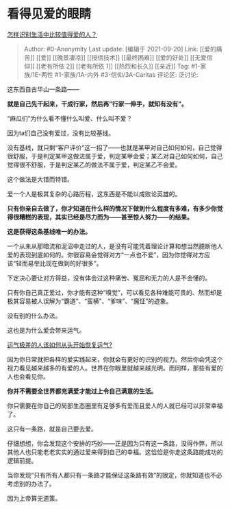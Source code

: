 # 看得见爱的眼睛
[怎样识别生活中比较值得爱的人？](https://www.zhihu.com/question/487890548/answer/2130341755)

> Author: #0-Anonymity
> Last update: [编辑于 2021-09-20]
> Link: [[爱的痛苦]] [[爱]] [[晚景凄凉]] [[授信技术]] [[最终困难]] [[爱的好处]] [[无爱信仰]] [[老有所依 2]] [[老有所依 1]] [[热烈和长久]] [[亲近]]
> Tag: #1-家族/1E-两性 #1-家族/1A-内外 #3-信仰/3A-Caritas
> 评论区:
> 泛讨论:

这东西自古华山一条路——

**就是自己先干起来，干成行家，然后再”行家一伸手，就知有没有”。**

“麻瓜们”为什么看不懂什么叫爱、什么叫不爱？

因为ta们自己没有爱过，没有比较基线。

没有基线，就只剩“客户评价”这一招了——也就是某甲对自己如何如何，自己觉得很舒服，于是判定某甲这做法属于爱，判定某甲会爱；某乙对自己如何如何，自己觉得很不舒服，于是判定某乙的做法不属于爱，判定某乙不会爱。

这个做法是大错而特错。

爱一个人是极其复杂的心路历程，这东西是不能以成败论英雄的。

**只有你亲自去做了，你才知道在什么样的情况下做到什么程度有多难，有多少你觉得很糟糕的表现，其实已经是尽力而为——甚至惊人努力——的结果。**

**这是获得这条基线唯一的办法。**

一个从未从那暗流和泥沼中走过的人，是没有可能凭着理论计算和想当然臆断他人爱的表现到底如何的。你很容易会觉得对方“一点也不爱”，因为你觉得对方应该“轻而易举比现在做到的好很多”。

下定决心要让对方得益，没有体会过这种痛苦、冤屈和无力的人是不会懂的。

只有你自己真正爱过，你才能有这种“嗅觉”，可以看见各种难能可贵的、然而却是极其容易被人误解为“霸道”、“蛮横”、“爹味”、“魔怔”的迹象。

没有别的什么办法。

这也是为什么爱会带来运气。

[运气极差的人该如何从头开始恢复运气?](https://www.zhihu.com/question/421719141/answer/1481010073)

因为你日常就把各样的爱实践起来，你就会有更好的识别的视力。然后你会凭这个视力看见越来越多的有爱的人。世界在你眼里就越来越光明。而同样，那些有爱的人也会看见你。

**你并不需要全世界都充满爱才能过上令自己满意的生活。**

你只需要在你自己的局部生态圈里有足够多有爱而且爱人的人就已经可以非常幸福了。

这只有一条路，就是自己要去爱。

仔细想想，你会发现这个安排的巧妙——正是因为只有这一条路，没得作弊，所以其他人也只能老老实实的通过爱来得到自己的幸福。这恰恰是你走这条路能成功的逻辑前提。

当你发现“只有所有人都只有一条路才能保证这条路有效”的限定，你就知道也不必考虑别的办法了。

因为上帝算无遗策。
